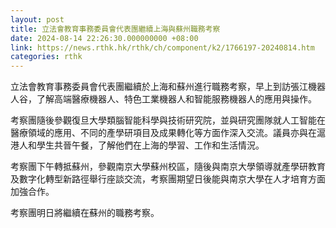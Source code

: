 ```yaml
---
layout: post
title: 立法會教育事務委員會代表團繼續上海與蘇州職務考察
date: 2024-08-14 22:26:30.000000000 +08:00
link: https://news.rthk.hk/rthk/ch/component/k2/1766197-20240814.htm
categories: rthk
---
```


立法會教育事務委員會代表團繼續於上海和蘇州進行職務考察，早上到訪張江機器人谷，了解高端醫療機器人、特色工業機器人和智能服務機器人的應用與操作。

考察團隨後參觀復旦大學類腦智能科學與技術研究院，並與研究團隊就人工智能在醫療領域的應用、不同的產學研項目及成果轉化等方面作深入交流。議員亦與在滬港人和學生共晉午餐，了解他們在上海的學習、工作和生活情況。

考察團下午轉抵蘇州，參觀南京大學蘇州校區，隨後與南京大學領導就產學研教育及數字化轉型新路徑舉行座談交流，考察團期望日後能與南京大學在人才培育方面加強合作。

考察團明日將繼續在蘇州的職務考察。
